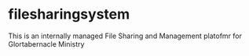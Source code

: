 # filesharingsystem

This is an internally managed File Sharing and Management platofmr for Glortabernacle Ministry
